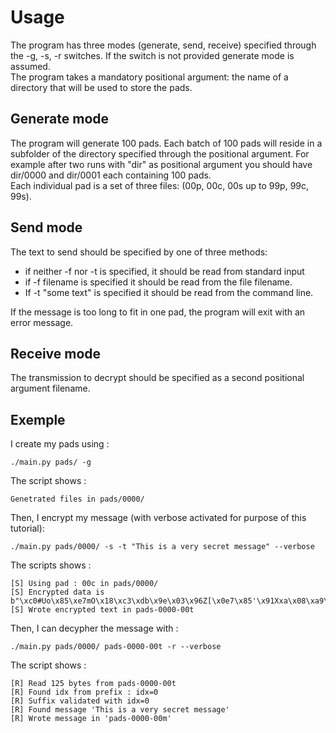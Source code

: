 
# Usage

The program has three modes (generate, send, receive) specified through the -g,
-s, -r switches. If the switch is not provided generate mode is assumed.  
The program takes a mandatory positional argument: the name of a directory that will
be used to store the pads.

## Generate mode

The program will generate 100 pads. Each batch of 100 pads will reside in a subfolder of the
directory specified through the positional argument. For example after two runs with "dir"
as positional argument you should have dir/0000 and dir/0001 each containing 100
pads.  
Each individual pad is a set of three files: (00p, 00c, 00s up to 99p, 99c, 99s).

## Send mode
The text to send should be specified by one of three methods:
 - if neither -f nor -t is specified, it should be read from standard input
 - if -f filename is specified it should be read from the file filename.
 - If -t "some text" is specified it should be read from the command line.

If the message is too long to fit in one pad, the program will exit with an error message.


## Receive mode

The transmission to decrypt should be specified as a second positional argument
filename.

## Exemple

I create my pads using :
```
./main.py pads/ -g
```

The script shows : 
```
Genetrated files in pads/0000/
```

Then, I encrypt my message (with verbose activated for purpose of this tutorial):
```
./main.py pads/0000/ -s -t "This is a very secret message" --verbose
```

The scripts shows :
```
[S] Using pad : 00c in pads/0000/
[S] Encrypted data is b"\xc0#Uo\x85\xe7mO\x18\xc3\xdb\x9e\x03\x96Z[\x0e7\x85'\x91Xxa\x08\xa9\xad&."
[S] Wrote encrypted text in pads-0000-00t
```

Then, I can decypher the message with :
```
./main.py pads/0000/ pads-0000-00t -r --verbose
```

The script shows :
```
[R] Read 125 bytes from pads-0000-00t
[R] Found idx from prefix : idx=0
[R] Suffix validated with idx=0
[R] Found message 'This is a very secret message'
[R] Wrote message in 'pads-0000-00m'
```
